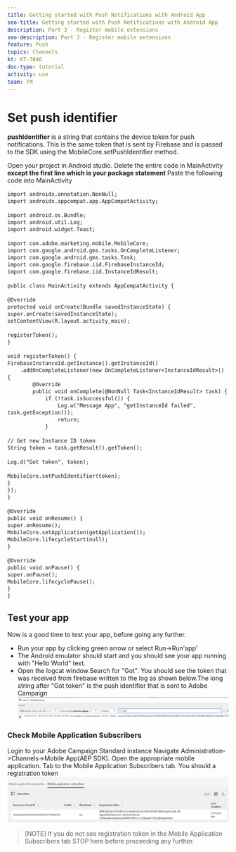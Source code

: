 ```yaml
---
title: Getting started with Push Notifications with Android App
seo-title: Getting started with Push Notifications with Android App
description: Part 3 - Register mobile extensions 
seo-description: Part 3 - Register mobile extensions
feature: Push
topics: Channels
kt: KT-3846
doc-type: tutorial
activity: use
team: TM
---
```

# Set push identifier
**pushIdentifier** is a string that contains the device token for push notifications. This is the same token that is sent by Firebase and is passed  to the SDK using the MobileCore.setPushIdentifier method.

Open your project in Android studio. Delete the entire code in MainActivity **except the first line which is your package statement**
Paste the following code into MainActivity

```java{.line-numbers}
import androidx.annotation.NonNull;
import androidx.appcompat.app.AppCompatActivity;

import android.os.Bundle;
import android.util.Log;
import android.widget.Toast;

import com.adobe.marketing.mobile.MobileCore;
import com.google.android.gms.tasks.OnCompleteListener;
import com.google.android.gms.tasks.Task;
import com.google.firebase.iid.FirebaseInstanceId;
import com.google.firebase.iid.InstanceIdResult;

public class MainActivity extends AppCompatActivity {

@Override
protected void onCreate(Bundle savedInstanceState) {
super.onCreate(savedInstanceState);
setContentView(R.layout.activity_main);

registerToken();
}

void registerToken() {
FirebaseInstanceId.getInstance().getInstanceId()
    .addOnCompleteListener(new OnCompleteListener<InstanceIdResult>() {
        @Override
        public void onComplete(@NonNull Task<InstanceIdResult> task) {
            if (!task.isSuccessful()) {
                Log.w("Message App", "getInstanceId failed", task.getException());
                return;
            }

// Get new Instance ID token
String token = task.getResult().getToken();

Log.d("Got token", token);

MobileCore.setPushIdentifier(token);
}
});
}

@Override
public void onResume() {
super.onResume();
MobileCore.setApplication(getApplication());
MobileCore.lifecycleStart(null);
}

@Override
public void onPause() {
super.onPause();
MobileCore.lifecyclePause();
}
}

```

## Test your app
Now is a good time to test your app, before going any further.

* Run your app by clicking green arrow or select Run->Run'app'
* The Android emulator should start and you should see your app running with "Hello World" text.
* Open the logcat window.Search for "Got". You should see the token that was received from firebase written to the log as shown below.The long string after "Got token" is the push identifier that is sent to Adobe Campaign
![logcat-token](assets/logcat-got-token.PNG)

### Check Mobile Application Subscribers
Login to your Adobe Campaign Standard instance
Navigate Administration->Channels->Mobile App(AEP SDK). Open the appropriate mobile application. Tab to the Mobile Application Subscribers tab. You should a registration token
![mobile-application-subscribers](assets/mobile-application-subscribers.PNG)

>[NOTE]
>If you do not see registration token in the Mobile Application Subscribers tab STOP here before proceeding any further.
